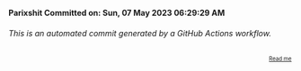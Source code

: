 **Parixshit Committed on: Sun, 07 May 2023 06:29:29 AM** <!-- 5ba00336-47e9-4785-b86d-5c60ce2fe417 -->

###### This is an automated commit generated by a GitHub Actions workflow.

<div align="right"><sub><sup><a href="https://github.com/Parixshit/AutoCommit.git">Read me</a></sup></sub></div>
